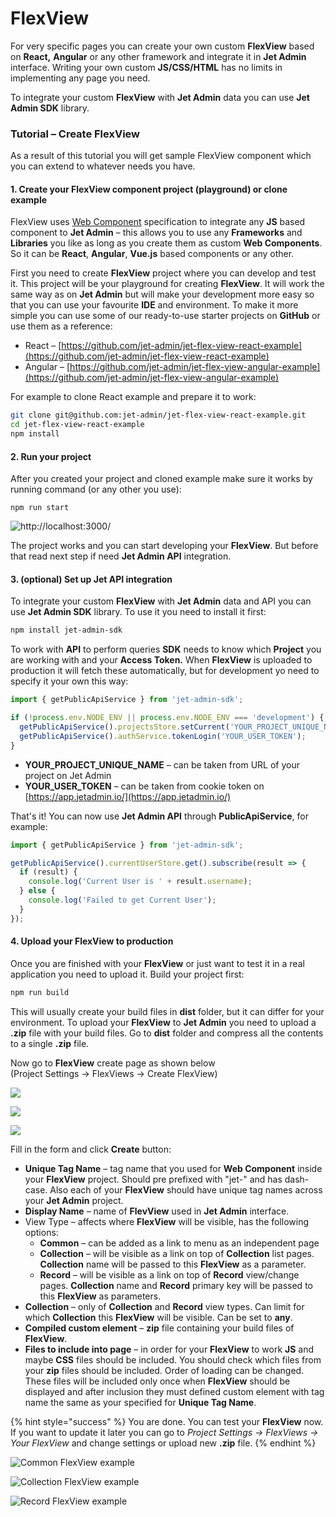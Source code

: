 # FlexView

For very specific pages you can create your own custom **FlexView** based on **React,** **Angular** or any other framework and integrate it in **Jet Admin** interface. Writing your own custom **JS/CSS/HTML** has no limits in implementing any page you need.

To integrate your custom **FlexView** with **Jet Admin** data you can use **Jet Admin SDK** library.

### Tutorial – Create FlexView

As a result of this tutorial you will get sample FlexView component which you can extend to whatever needs you have.

#### 1. Create your FlexView component project \(playground\) or clone example

FlexView uses [Web Component](https://www.webcomponents.org/introduction) specification to integrate any **JS** based component to **Jet Admin** – this allows you to use any **Frameworks** and **Libraries** you like as long as you create them as custom **Web Components**. So it can be **React**, **Angular**, **Vue.js** based components or any other.

First you need to create **FlexView** project where you can develop and test it. This project will be your playground for creating **FlexView**. It will work the same way as on **Jet Admin** but will make your development more easy so that you can use your favourite **IDE** and environment. To make it more simple you can use some of our ready-to-use starter projects on **GitHub** or use them as a reference:

* React – [https://github.com/jet-admin/jet-flex-view-react-example](https://github.com/jet-admin/jet-flex-view-react-example)
* Angular – [https://github.com/jet-admin/jet-flex-view-angular-example](https://github.com/jet-admin/jet-flex-view-angular-example)

For example to clone React example and prepare it to work:

```bash
git clone git@github.com:jet-admin/jet-flex-view-react-example.git
cd jet-flex-view-react-example
npm install
```

#### 2. Run your project

After you created your project and cloned example make sure it works by running command \(or any other you use\):

```text
npm run start
```

![http://localhost:3000/](../.gitbook/assets/image%20%281%29.png)

The project works and you can start developing your **FlexView**. But before that read next step if need **Jet Admin API** integration.

#### 3. \(optional\) Set up Jet API integration

To integrate your custom **FlexView** with **Jet Admin** data and API you can use **Jet Admin SDK** library. To use it you need to install it first:

```bash
npm install jet-admin-sdk
```

To work with **API** to perform queries **SDK** needs to know which **Project** you are working with and your **Access Token.** When **FlexView** is uploaded to production it will fetch these automatically, but for development yo need to specify it your own this way:

```javascript
import { getPublicApiService } from 'jet-admin-sdk';

if (!process.env.NODE_ENV || process.env.NODE_ENV === 'development') {
  getPublicApiService().projectsStore.setCurrent('YOUR_PROJECT_UNIQUE_NAME');
  getPublicApiService().authService.tokenLogin('YOUR_USER_TOKEN');
}
```

* **YOUR\_PROJECT\_UNIQUE\_NAME** – can be taken from URL of your project on Jet Admin
* **YOUR\_USER\_TOKEN** – can be taken from cookie token on [https://app.jetadmin.io/](https://app.jetadmin.io/)

That's it! You can now use **Jet Admin API** through **PublicApiService**, for example:

```typescript
import { getPublicApiService } from 'jet-admin-sdk';

getPublicApiService().currentUserStore.get().subscribe(result => {
  if (result) {
    console.log('Current User is ' + result.username);
  } else {
    console.log('Failed to get Current User');
  }
});
```

####  4. Upload your FlexView to production

Once you are finished with your **FlexView** or just want to test it in a real application you need to upload it. Build your project first:

```bash
npm run build
```

This will usually create your build files in **dist** folder, but it can differ for your environment. To upload your **FlexView** to **Jet Admin** you need to upload a **.zip** file with your build files. Go to **dist** folder and compress all the contents to a single **.zip** file.

Now go to **FlexView** create page as shown below   
\(Project Settings → FlexViews → Create FlexView\)

![](../.gitbook/assets/image%20%2842%29.png)

![](../.gitbook/assets/image%20%2845%29.png)

![](../.gitbook/assets/image%20%2834%29.png)

Fill in the form and click **Create** button:

* **Unique Tag Name** – tag name that you used for **Web Component** inside your **FlexView** project. Should pre prefixed with "jet-" and has dash-case. Also each of your **FlexView** should have unique tag names across your **Jet Admin** project.
* **Display Name** – name of **FlevView** used in **Jet Admin** interface.
* View Type – affects where **FlexView** will be visible, has the following options:
  * **Common** – can be added as a link to menu as an independent page
  * **Collection** – will be visible as a link on top of **Collection** list pages. **Collection** name will be passed to this **FlexView** as a parameter.
  * **Record** – will be visible as a link on top of **Record** view/change pages. **Collection** name and **Record** primary key will be passed to this **FlexView** as parameters.
* **Collection** – only of **Collection** and **Record** view types. Can limit for which **Collection** this **FlexView** will be visible. Can be set to **any**.
* **Compiled custom element** – **zip** file containing your build files of **FlexView**.
* **Files to include into page** – in order for your **FlexView** to work **JS** and maybe **CSS** files should be included. You should check which files from your **zip** files should be included. Order of loading can be changed. These files will be included only once when **FlexView** should be displayed and after inclusion they must defined custom element with tag name the same as your specified for **Unique Tag Name**.

{% hint style="success" %}
You are done. You can test your **FlexView** now.  
If you want to update it later you can go to _Project Settings → FlexViews → Your FlexView_ and change settings or upload new **.zip** file.
{% endhint %}

![Common FlexView example](../.gitbook/assets/image%20%2855%29.png)

![Collection FlexView example](../.gitbook/assets/image%20%286%29.png)

![Record FlexView example](../.gitbook/assets/image%20%2853%29.png)

### 

